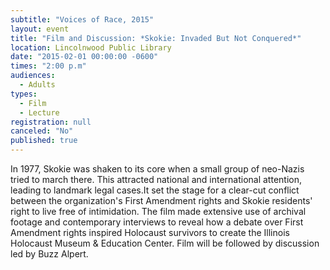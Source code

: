 ```yaml
---
subtitle: "Voices of Race, 2015"
layout: event
title: "Film and Discussion: *Skokie: Invaded But Not Conquered*"
location: Lincolnwood Public Library
date: "2015-02-01 00:00:00 -0600"
times: "2:00 p.m"
audiences: 
  - Adults
types: 
  - Film
  - Lecture
registration: null
canceled: "No"
published: true
---
```


In 1977, Skokie was shaken to its core when a small group of neo-Nazis tried to march there. This attracted national and international attention, leading to landmark legal cases.It set the stage for a clear-cut conflict between the organization's First Amendment rights and Skokie residents' right to live free of intimidation. The film made extensive use of archival footage and contemporary interviews to reveal how a debate over First Amendment rights inspired Holocaust survivors to create the Illinois Holocaust Museum & Education Center. Film will be followed by discussion led by Buzz Alpert.